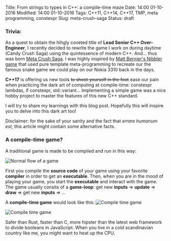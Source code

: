 Title: From strings to types in C++: a compile-time maze
Date: 14:00 01-10-2016 
Modified: 14:00 01-10-2016
Tags: C++11, C++14, C++17, TMP, meta programming, constexpr
Slug: meta-crush-saga
Status: draft

### Trivia:
As a quest to obtain the hihgly coveted title of **Lead Senior C++ Over-Engineer**, I recently decided to rewrite the game I work on during daytime (Candy Crush Saga) using the quintessence of modern C++. And... thus was born [Meta Crush Saga](https://github.com/Jiwan/meta_crush_saga). I was highly inspired by [Matt Bernier's Nibbler game](https://blog.mattbierner.com/stupid-template-tricks-snake/) that used pure template meta-programming to recreate our the famous snake game we could play on our Nokia 3310 back in the days.

**C++17** is offering us new tools ~~to shoot yourself in the foot~~ ease our pain when practicing the dark art of computing at compile-time: constexpr lambdas, if constexpr, std::variant... Implementing a simple game was a nice hobby project to master the features of this new C++ standard.

I will try to share my learnings with this blog post. Hopefully this will inspire you to delve into this dark art too!

Disclaimer: for the sake of your sanity and the fact that *errare humanum est*, this article might contain some alternative facts.

### A compile-time game?

A traditional game is made to be compiled and run in this way:


![Normal flow of a game]({filename}/images/normal-game.svg)

First you compile the **source code** of your game using your favorite **compiler** in order to get an **executable**. Then, when you are in the mood of playing your game, you start the **executable** and interact with the game. The game usually consits of a **game-loop**: get new **inputs** => **update** => **draw** => get new **inputs** => ... 

A **compile-time game** would look like this:
![Compile time game]({filename}/images/meta-game.svg)

![Compile time game]({filename}/images/meta-game-advanced.svg)

Safer than Rust, faster than C, more hipster than the latest web framework to divide booleans in JavaScript. When you live in a cold scandinavian country like me, you might want to heat up the CPU.